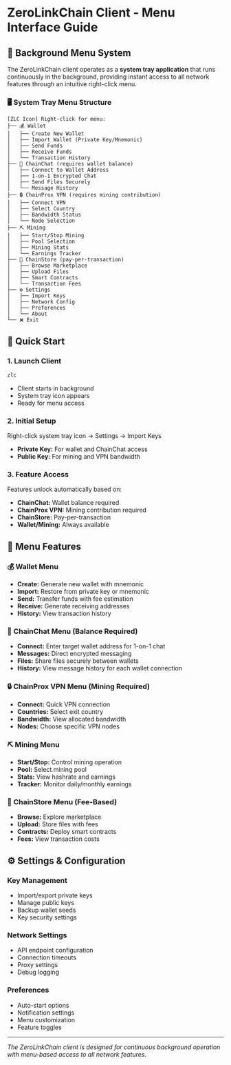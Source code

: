 # ZeroLinkChain Client - Menu Interface Guide

## 📱 Background Menu System

The ZeroLinkChain client operates as a **system tray application** that runs continuously in the background, providing instant access to all network features through an intuitive right-click menu.

### 🖥️ System Tray Menu Structure
```
[ZLC Icon] Right-click for menu:
├── 💰 Wallet
│   ├── Create New Wallet
│   ├── Import Wallet (Private Key/Mnemonic)
│   ├── Send Funds
│   ├── Receive Funds
│   └── Transaction History
├── 💬 ChainChat (requires wallet balance)
│   ├── Connect to Wallet Address
│   ├── 1-on-1 Encrypted Chat
│   ├── Send Files Securely
│   └── Message History
├── 🔒 ChainProx VPN (requires mining contribution)
│   ├── Connect VPN
│   ├── Select Country
│   ├── Bandwidth Status
│   └── Node Selection
├── ⛏️ Mining
│   ├── Start/Stop Mining
│   ├── Pool Selection
│   ├── Mining Stats
│   └── Earnings Tracker
├── 🏪 ChainStore (pay-per-transaction)
│   ├── Browse Marketplace
│   ├── Upload Files
│   ├── Smart Contracts
│   └── Transaction Fees
├── ⚙️ Settings
│   ├── Import Keys
│   ├── Network Config
│   ├── Preferences
│   └── About
└── ❌ Exit
```

## 🚀 Quick Start

### 1. Launch Client
```bash
zlc
```
- Client starts in background
- System tray icon appears
- Ready for menu access

### 2. Initial Setup
Right-click system tray icon → Settings → Import Keys
- **Private Key:** For wallet and ChainChat access
- **Public Key:** For mining and VPN bandwidth

### 3. Feature Access
Features unlock automatically based on:
- **ChainChat:** Wallet balance required
- **ChainProx VPN:** Mining contribution required  
- **ChainStore:** Pay-per-transaction
- **Wallet/Mining:** Always available

## 🎯 Menu Features

### 💰 Wallet Menu
- **Create:** Generate new wallet with mnemonic
- **Import:** Restore from private key or mnemonic
- **Send:** Transfer funds with fee estimation
- **Receive:** Generate receiving addresses
- **History:** View transaction history

### 💬 ChainChat Menu (Balance Required)
- **Connect:** Enter target wallet address for 1-on-1 chat
- **Messages:** Direct encrypted messaging
- **Files:** Share files securely between wallets
- **History:** View message history for each wallet connection

### 🔒 ChainProx VPN Menu (Mining Required)
- **Connect:** Quick VPN connection
- **Countries:** Select exit country
- **Bandwidth:** View allocated bandwidth
- **Nodes:** Choose specific VPN nodes

### ⛏️ Mining Menu
- **Start/Stop:** Control mining operation
- **Pool:** Select mining pool
- **Stats:** View hashrate and earnings
- **Tracker:** Monitor daily/monthly earnings

### 🏪 ChainStore Menu (Fee-Based)
- **Browse:** Explore marketplace
- **Upload:** Store files with fees
- **Contracts:** Deploy smart contracts
- **Fees:** View transaction costs

## ⚙️ Settings & Configuration

### Key Management
- Import/export private keys
- Manage public keys
- Backup wallet seeds
- Key security settings

### Network Settings
- API endpoint configuration
- Connection timeouts
- Proxy settings
- Debug logging

### Preferences
- Auto-start options
- Notification settings
- Menu customization
- Feature toggles

---

*The ZeroLinkChain client is designed for continuous background operation with menu-based access to all network features.*
